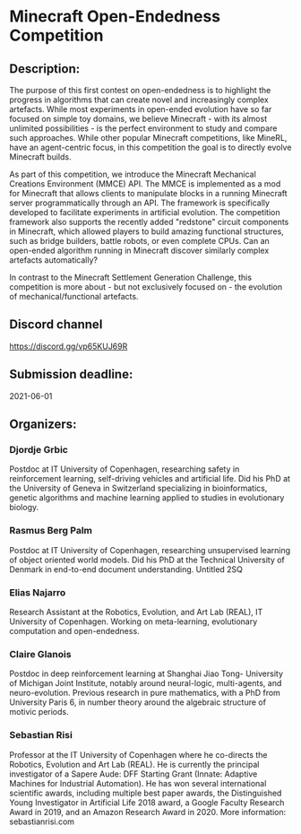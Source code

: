 # Minecraft Open-Endedness Competition
## Description:

The purpose of this first contest on open-endedness is to highlight the progress in algorithms that can create novel and increasingly complex artefacts. While most experiments in open-ended evolution have so far focused on simple toy domains, we believe Minecraft - with its almost unlimited possibilities - is the perfect environment to study and compare such approaches. While other popular Minecraft competitions, like MineRL, have an agent-centric focus, in this competition the goal is to directly evolve Minecraft builds.

As part of this competition, we introduce the Minecraft Mechanical Creations Environment (MMCE) API. The MMCE is implemented as a mod for Minecraft that allows clients to manipulate blocks in a running Minecraft server programmatically through an API. The framework is specifically developed to facilitate experiments in artificial evolution. The competition framework also supports the recently added "redstone" circuit components in Minecraft, which allowed players to build amazing functional structures, such as bridge builders, battle robots, or even complete CPUs. Can an open-ended algorithm running in Minecraft discover similarly complex artefacts automatically?

In contrast to the Minecraft Settlement Generation Challenge, this competition is more about - but not exclusively focused on - the evolution of mechanical/functional artefacts.

## Discord channel
https://discord.gg/vp65KUJ69R

## Submission deadline:
2021-06-01


## Organizers:

### Djordje Grbic

Postdoc at IT University of Copenhagen, researching safety in reinforcement learning, self-driving vehicles and artificial life. Did his PhD at the University of Geneva in Switzerland specializing in bioinformatics, genetic algorithms and machine learning applied to studies in evolutionary biology.
 
### Rasmus Berg Palm

Postdoc at IT University of Copenhagen, researching unsupervised learning of object oriented world models. Did his PhD at the Technical University of Denmark in end-to-end document understanding.
Untitled 2SQ

### Elias Najarro

Research Assistant at the Robotics, Evolution, and Art Lab (REAL), IT University of Copenhagen. Working on meta-learning, evolutionary computation and open-endedness.
 
### Claire Glanois

Postdoc in deep reinforcement learning at Shanghai Jiao Tong- University of Michigan Joint Institute, notably around neural-logic, multi-agents, and neuro-evolution. Previous research in pure mathematics, with a PhD from University Paris 6, in number theory around the algebraic structure of motivic periods.
 
### Sebastian Risi

Professor at the IT University of Copenhagen where he co-directs the Robotics, Evolution and Art Lab (REAL). He is currently the principal investigator of a Sapere Aude: DFF Starting Grant (Innate: Adaptive Machines for Industrial Automation). He has won several international scientific awards, including multiple best paper awards, the Distinguished Young Investigator in Artificial Life 2018 award, a Google Faculty Research Award in 2019, and an Amazon Research Award in 2020. More information: sebastianrisi.com

